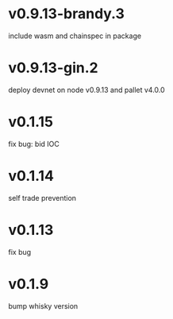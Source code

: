 # v0.9.13-brandy.3

include wasm and chainspec in package

# v0.9.13-gin.2

deploy devnet on node v0.9.13 and pallet v4.0.0

# v0.1.15

fix bug: bid IOC

# v0.1.14

self trade prevention

# v0.1.13

fix bug

# v0.1.9

bump whisky version
